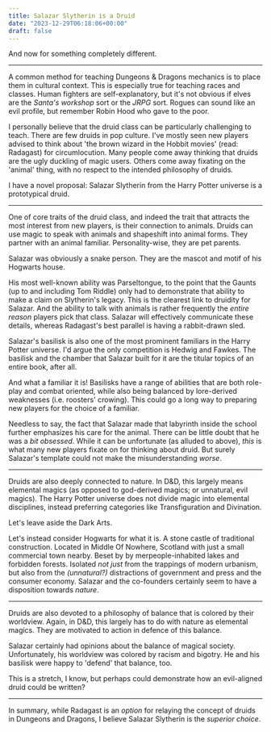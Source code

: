 ```yaml
---
title: Salazar Slytherin is a Druid
date: "2023-12-29T06:18:06+00:00"
draft: false
---
```


And now for something completely different.

----

A common method for teaching Dungeons & Dragons mechanics is to place them in
cultural context.
This is especially true for teaching races and classes.
Human fighters are self-explanatory,
but it's not obvious if elves are the *Santa's workshop* sort or the *JRPG*
sort.
Rogues can sound like an evil profile,
but remember Robin Hood who gave to the poor.

I personally believe that the druid class can be particularly challenging to
teach.
There are few druids in pop culture.
I've mostly seen new players advised to think about 'the brown wizard in the
Hobbit movies' (read: Radagast) for circumlocution.
Many people come away thinking that druids are the ugly duckling of magic
users.
Others come away fixating on the 'animal' thing,
with no respect to the intended philosophy of druids.

I have a novel proposal:
Salazar Slytherin from the Harry Potter universe is a prototypical druid.

----

One of core traits of the druid class,
and indeed the trait that attracts the most interest from new players,
is their connection to animals.
Druids can use magic to speak with animals and shapeshift into animal forms.
They partner with an animal familiar.
Personality-wise, they are pet parents.

Salazar was obviously a snake person.
They are the mascot and motif of his Hogwarts house.

His most well-known ability was Parseltongue,
to the point that the Gaunts
(up to and including Tom Riddle)
only had to demonstrate that ability to make a claim on Slytherin's legacy.
This is the clearest link to druidity for Salazar.
And the ability to talk with animals is rather frequently the *entire reason*
players pick that class.
Salazar will effectively communicate these details,
whereas Radagast's best parallel is having a rabbit-drawn sled.

Salazar's basilisk is also one of the most prominent familiars in the
Harry Potter universe.
I'd argue the only competition is Hedwig and Fawkes.
The basilisk and the chamber that Salazar built for it are the titular topics
of an entire book, after all.

And what a familiar it is!
Basilisks have a range of abilities that are both role-play and combat oriented,
while also being balanced by lore-derived weaknesses (i.e. roosters' crowing).
This could go a long way to preparing new players for the choice of a familiar.

Needless to say,
the fact that Salazar made that labyrinth inside the school further emphasizes
his care for the animal.
There can be little doubt that he was a *bit obsessed*.
While it can be unfortunate (as alluded to above),
*this* is what many new players fixate on for thinking about druid.
But surely Salazar's template could not make the misunderstanding *worse*.

----

Druids are also deeply connected to nature.
In D&D, this largely means elemental magics
(as opposed to god-derived magics;
or unnatural, evil magics).
The Harry Potter universe does not divide magic into elemental disciplines,
instead preferring categories like Transfiguration and Divination.

Let's leave aside the Dark Arts.

Let's instead consider Hogwarts for what it is.
A stone castle of traditional construction.
Located in Middle Of Nowhere, Scotland with just a small commercial town
nearby.
Beset by by merpeople-inhabited lakes and forbidden forests.
Isolated *not just* from the trappings of modern urbanism,
but also from the *(unnatural?)* distractions of government and press and the
consumer economy.
Salazar and the co-founders certainly seem to have a disposition towards
*nature*.

----

Druids are also devoted to a philosophy of balance that is colored by their
worldview.
Again, in D&D, this largely has to do with nature as elemental magics.
They are motivated to action in defence of this balance.

Salazar certainly had opinions about the balance of magical society.
Unfortunately, his worldview was colored by racism and bigotry.
He and his basilisk were happy to 'defend' that balance, too.

This is a stretch, I know,
but perhaps could demonstrate how an evil-aligned druid could be written?

----

In summary, while Radagast is an *option* for relaying the concept of druids in
Dungeons and Dragons,
I believe Salazar Slytherin is the *superior choice*.

